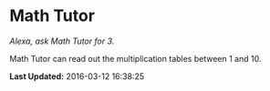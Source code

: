 # Math Tutor
*Alexa, ask Math Tutor for 3.*

Math Tutor can read out the multiplication tables between 1 and 10.

**Last Updated:** 2016-03-12 16:38:25